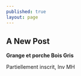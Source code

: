 ```yaml
---
published: true
layout: page
---
```

## A New Post



**Grange et porche Bois Gris**

Partiellement inscrit, Inv MH

